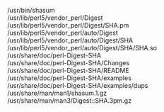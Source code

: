 /usr/bin/shasum  
/usr/lib/perl5/vendor\_perl/Digest  
/usr/lib/perl5/vendor\_perl/Digest/SHA.pm  
/usr/lib/perl5/vendor\_perl/auto/Digest  
/usr/lib/perl5/vendor\_perl/auto/Digest/SHA  
/usr/lib/perl5/vendor\_perl/auto/Digest/SHA/SHA.so  
/usr/share/doc/perl-Digest-SHA  
/usr/share/doc/perl-Digest-SHA/Changes  
/usr/share/doc/perl-Digest-SHA/README  
/usr/share/doc/perl-Digest-SHA/examples  
/usr/share/doc/perl-Digest-SHA/examples/dups  
/usr/share/man/man1/shasum.1.gz  
/usr/share/man/man3/Digest::SHA.3pm.gz  
